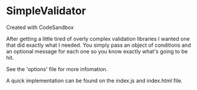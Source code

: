# SimpleValidator
Created with CodeSandbox

After getting a little tired of overly complex validation libraries I wanted one that did exactly what I needed. You simply
pass an object of conditions and an optional message for each one so you know exactly what's going to be hit.

See the 'options' file for more infomation.

A quick implementation can be found on the index.js and index.html file.

